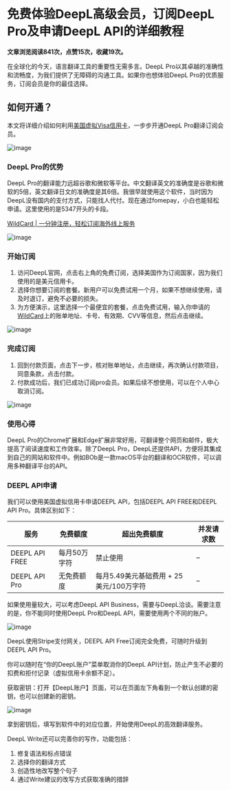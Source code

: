 # 免费体验DeepL高级会员，订阅DeepL Pro及申请DeepL API的详细教程

**文章浏览阅读841次，点赞15次，收藏19次。**

在全球化的今天，语言翻译工具的重要性无需多言。DeepL Pro以其卓越的准确性和流畅度，为我们提供了无障碍的沟通工具。如果你也想体验DeepL Pro的优质服务，订阅会员是你的最佳选择。

## 如何开通？

本文将详细介绍如何利用[美国虚拟Visa信用卡](https://bit.ly/bewildcard)，一步步开通DeepL Pro翻译订阅会员。

![image](https://github.com/edwardoburgin/DeepL-Pro/assets/169967652/1a418437-cfcf-4ecb-a3d2-6f0ad630b803)


### DeepL Pro的优势

DeepL Pro的翻译能力远超谷歌和微软等平台。中文翻译英文的准确度是谷歌和微软的5倍，英文翻译日文的准确度是其6倍。我很早就使用这个软件，当时因为DeepL没有国内的支付方式，只能找人代付。现在通过fomepay，小白也能轻松申请。这里使用的是5347开头的卡段。

[WildCard | 一分钟注册，轻松订阅海外线上服务 ](https://bit.ly/bewildcard)

![image](https://github.com/user-attachments/assets/33426d18-839e-4dd9-bac2-d0448ef48042)


### 开始订阅

1. 访问DeepL官网，点击右上角的免费订阅，选择美国作为订阅国家，因为我们使用的是美元信用卡。
2. 选择你想要订阅的套餐。新用户可以免费试用一个月，如果不想继续使用，请及时退订，避免不必要的损失。
3. 为方便演示，这里选择一个最便宜的套餐，点击免费试用，输入你申请的[WildCard](https://bit.ly/bewildcard)上的账单地址、卡号、有效期、CVV等信息，然后点击继续。

![image](https://github.com/edwardoburgin/DeepL-Pro/assets/169967652/2437d520-09ce-45e5-9741-28acbc6df07c)


### 完成订阅

1. 回到付款页面，点击下一步，核对账单地址，点击继续，再次确认付款项目，同意条款，点击付款。
2. 付款成功后，我们已成功订阅pro会员。如果后续不想使用，可以在个人中心取消订阅。

![image](https://github.com/edwardoburgin/DeepL-Pro/assets/169967652/36e6a867-add5-4463-874f-370412107c95)


### 使用心得

DeepL Pro的Chrome扩展和Edge扩展非常好用，可翻译整个网页和邮件，极大提高了阅读速度和工作效率。除了DeepL Pro，DeepL还提供API，方便将其集成到自己的网站和软件中。例如BOb是一款macOS平台的翻译和OCR软件，可以调用多种翻译平台的API。

### DEEPL API申请

我们可以使用美国虚拟信用卡申请DEEPL API，包括DEEPL API FREE和DEEPL API Pro。具体区别如下：

| 服务          | 免费额度       | 超出免费额度           | 并发请求数 |
|---------------|----------------|------------------------|------------|
| DEEPL API FREE | 每月50万字符    | 禁止使用               | –          |
| DEEPL API Pro  | 无免费额度      | 每月5.49美元基础费用 + 25美元/100万字符 | –          |

如果使用量较大，可以考虑DeepL API Business，需要与DeepL洽谈。需要注意的是，你不能同时使用DeepL Pro和DeepL API，需要使用两个不同的账户。

![image](https://github.com/edwardoburgin/DeepL-Pro/assets/169967652/91b05c22-24f5-4282-a634-2489e300a5c7)


DeepL使用Stripe支付网关，DEEPL API Free订阅完全免费，可随时升级到DEEPL API Pro。

你可以随时在“你的DeepL账户”菜单取消你的DeepL API计划，防止产生不必要的扣费和拒付记录（虚拟信用卡余额不足）。

获取密钥：打开【DeepL账户】页面，可以在页面左下角看到一个默认创建的密钥，也可以创建新的密钥。

![image](https://github.com/edwardoburgin/DeepL-Pro/assets/169967652/8aa722dc-89c0-4955-b78e-1c220d92a825)

拿到密钥后，填写到软件中的对应位置，开始使用DeepL的高效翻译服务。

DeepL Write还可以完善你的写作，功能包括：
1. 修复语法和标点错误
2. 选择你的翻译方式
3. 创造性地改写整个句子
4. 通过Write建议的改写方式获取准确的措辞

